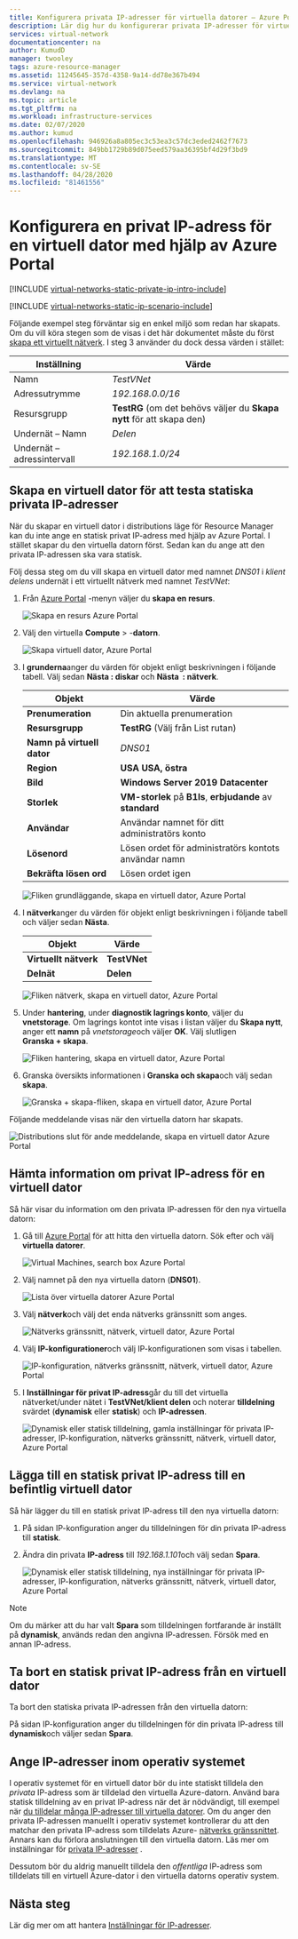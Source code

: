 ```yaml
---
title: Konfigurera privata IP-adresser för virtuella datorer – Azure Portal
description: Lär dig hur du konfigurerar privata IP-adresser för virtuella datorer med hjälp av Azure Portal.
services: virtual-network
documentationcenter: na
author: KumudD
manager: twooley
tags: azure-resource-manager
ms.assetid: 11245645-357d-4358-9a14-dd78e367b494
ms.service: virtual-network
ms.devlang: na
ms.topic: article
ms.tgt_pltfrm: na
ms.workload: infrastructure-services
ms.date: 02/07/2020
ms.author: kumud
ms.openlocfilehash: 946926a8a805ec3c53ea3c57dc3eded2462f7673
ms.sourcegitcommit: 849bb1729b89d075eed579aa36395bf4d29f3bd9
ms.translationtype: MT
ms.contentlocale: sv-SE
ms.lasthandoff: 04/28/2020
ms.locfileid: "81461556"
---
```

# <a name="configure-a-private-ip-address-for-a-vm-using-the-azure-portal"></a>Konfigurera en privat IP-adress för en virtuell dator med hjälp av Azure Portal

[!INCLUDE [virtual-networks-static-private-ip-intro-include](../../includes/virtual-networks-static-private-ip-intro-include.md)]

[!INCLUDE [virtual-networks-static-ip-scenario-include](../../includes/virtual-networks-static-ip-scenario-include.md)]

Följande exempel steg förväntar sig en enkel miljö som redan har skapats. Om du vill köra stegen som de visas i det här dokumentet måste du först [skapa ett virtuellt nätverk](quick-create-portal.md#create-a-virtual-network). I steg 3 använder du dock dessa värden i stället:

| Inställning | Värde |
| ------- | ----- |
| Namn | *TestVNet* |
| Adressutrymme | *192.168.0.0/16* |
| Resursgrupp | **TestRG** (om det behövs väljer du **Skapa nytt** för att skapa den) |
| Undernät – Namn | *Delen* |
| Undernät – adressintervall | *192.168.1.0/24* |

## <a name="create-a-vm-for-testing-static-private-ip-addresses"></a>Skapa en virtuell dator för att testa statiska privata IP-adresser
När du skapar en virtuell dator i distributions läge för Resource Manager kan du inte ange en statisk privat IP-adress med hjälp av Azure Portal. I stället skapar du den virtuella datorn först. Sedan kan du ange att den privata IP-adressen ska vara statisk.

Följ dessa steg om du vill skapa en virtuell dator med namnet *DNS01* i *klient delens* undernät i ett virtuellt nätverk med namnet *TestVNet*:

1. Från [Azure Portal](https://portal.azure.com) -menyn väljer du **skapa en resurs**.

    ![Skapa en resurs Azure Portal](./media/virtual-networks-static-ip-arm-pportal/create-a-resource.png)
2. Välj den virtuella **Compute** > -**datorn**.

    ![Skapa virtuell dator, Azure Portal](./media/virtual-networks-static-ip-arm-pportal/compute-virtual-machine.png)
3. I **grunderna**anger du värden för objekt enligt beskrivningen i följande tabell. Välj sedan **Nästa&nbsp;:&nbsp;diskar** och **Nästa&nbsp;&nbsp;: nätverk**.

    | Objekt | Värde |
    | --- | --- |
    | **Prenumeration** | Din aktuella prenumeration |
    | **Resursgrupp** | **TestRG** (Välj från List rutan) |
    | **Namn på virtuell dator** | *DNS01* |
    | **Region** | **USA USA, östra** |
    | **Bild** | **Windows Server 2019 Datacenter** |
    | **Storlek** | **VM-storlek** på **B1ls**, **erbjudande** av **standard** |
    | **Användar** | Användar namnet för ditt administratörs konto |
    | **Lösenord** | Lösen ordet för administratörs kontots användar namn |
    | **Bekräfta lösen ord** | Lösen ordet igen |

    ![Fliken grundläggande, skapa en virtuell dator, Azure Portal](./media/virtual-networks-static-ip-arm-pportal/create-a-virtual-machine-basics.png)
4. I **nätverk**anger du värden för objekt enligt beskrivningen i följande tabell och väljer sedan **Nästa**.

    | Objekt | Värde |
    | --- | --- |
    | **Virtuellt nätverk** | **TestVNet** |
    | **Delnät** | **Delen** |

    ![Fliken nätverk, skapa en virtuell dator, Azure Portal](./media/virtual-networks-static-ip-arm-pportal/create-a-virtual-machine-networking.png)
5. Under **hantering**, under **diagnostik lagrings konto**, väljer du **vnetstorage**. Om lagrings kontot inte visas i listan väljer du **Skapa nytt**, anger ett **namn** på *vnetstorage*och väljer **OK**. Välj slutligen **Granska&nbsp;+&nbsp;skapa**.

    ![Fliken hantering, skapa en virtuell dator, Azure Portal](./media/virtual-networks-static-ip-arm-pportal/create-a-virtual-machine-management.png)
6. Granska översikts informationen i **Granska och skapa**och välj sedan **skapa**.

    ![Granska + skapa-fliken, skapa en virtuell dator, Azure Portal](./media/virtual-networks-static-ip-arm-pportal/create-a-virtual-machine-review-create.png)

Följande meddelande visas när den virtuella datorn har skapats.

![Distributions slut för ande meddelande, skapa en virtuell dator Azure Portal](./media/virtual-networks-static-ip-arm-pportal/deployment-is-complete.png)

## <a name="retrieve-private-ip-address-information-for-a-vm"></a>Hämta information om privat IP-adress för en virtuell dator
Så här visar du information om den privata IP-adressen för den nya virtuella datorn:

1. Gå till [Azure Portal](https://portal.azure.com) för att hitta den virtuella datorn. Sök efter och välj **virtuella datorer**.

    ![Virtual Machines, search box Azure Portal](./media/virtual-networks-static-ip-arm-pportal/search-box-virtual-machines.png)

2. Välj namnet på den nya virtuella datorn (**DNS01**).

    ![Lista över virtuella datorer Azure Portal](./media/virtual-networks-static-ip-arm-pportal/virtual-machine-list.png)

3. Välj **nätverk**och välj det enda nätverks gränssnitt som anges.

    ![Nätverks gränssnitt, nätverk, virtuell dator, Azure Portal](./media/virtual-networks-static-ip-arm-pportal/networking-network-interface.png)

4. Välj **IP-konfigurationer**och välj IP-konfigurationen som visas i tabellen.

    ![IP-konfiguration, nätverks gränssnitt, nätverk, virtuell dator, Azure Portal](./media/virtual-networks-static-ip-arm-pportal/network-interface-ip-configurations.png)

5. I **Inställningar för privat IP-adress**går du till det virtuella nätverket/under nätet i **TestVNet/klient delen** och noterar **tilldelning** svärdet (**dynamisk** eller **statisk**) och **IP-adressen**.

    ![Dynamisk eller statisk tilldelning, gamla inställningar för privata IP-adresser, IP-konfiguration, nätverks gränssnitt, nätverk, virtuell dator, Azure Portal](./media/virtual-networks-static-ip-arm-pportal/private-ip-address-settings-old.png)

## <a name="add-a-static-private-ip-address-to-an-existing-vm"></a>Lägga till en statisk privat IP-adress till en befintlig virtuell dator
Så här lägger du till en statisk privat IP-adress till den nya virtuella datorn:

1. På sidan IP-konfiguration anger du tilldelningen för din privata IP-adress till **statisk**.
2. Ändra din privata **IP-adress** till *192.168.1.101*och välj sedan **Spara**.
   
    ![Dynamisk eller statisk tilldelning, nya inställningar för privata IP-adresser, IP-konfiguration, nätverks gränssnitt, nätverk, virtuell dator, Azure Portal](./media/virtual-networks-static-ip-arm-pportal/private-ip-address-settings-new.png)

> [!NOTE]
> Om du märker att du har valt **Spara** som tilldelningen fortfarande är inställt på **dynamisk**, används redan den angivna IP-adressen. Försök med en annan IP-adress.

## <a name="remove-a-static-private-ip-address-from-a-vm"></a>Ta bort en statisk privat IP-adress från en virtuell dator
Ta bort den statiska privata IP-adressen från den virtuella datorn:

På sidan IP-konfiguration anger du tilldelningen för din privata IP-adress till **dynamisk**och väljer sedan **Spara**.

## <a name="set-ip-addresses-within-the-operating-system"></a>Ange IP-adresser inom operativ systemet

I operativ systemet för en virtuell dator bör du inte statiskt tilldela den *privata* IP-adress som är tilldelad den virtuella Azure-datorn. Använd bara statisk tilldelning av en privat IP-adress när det är nödvändigt, till exempel när [du tilldelar många IP-adresser till virtuella datorer](virtual-network-multiple-ip-addresses-portal.md). Om du anger den privata IP-adressen manuellt i operativ systemet kontrollerar du att den matchar den privata IP-adress som tilldelats Azure- [nätverks gränssnittet](virtual-network-network-interface-addresses.md#change-ip-address-settings). Annars kan du förlora anslutningen till den virtuella datorn. Läs mer om inställningar för [privata IP-adresser](virtual-network-network-interface-addresses.md#private) .

Dessutom bör du aldrig manuellt tilldela den *offentliga* IP-adress som tilldelats till en virtuell Azure-dator i den virtuella datorns operativ system.

## <a name="next-steps"></a>Nästa steg

Lär dig mer om att hantera [Inställningar för IP-adresser](virtual-network-network-interface-addresses.md).
